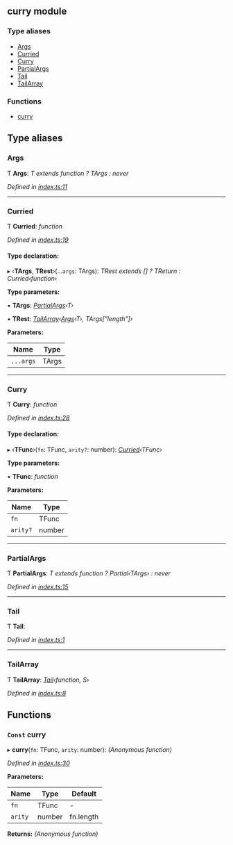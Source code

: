## curry module

### Type aliases

* [Args](README.md#args)
* [Curried](README.md#curried)
* [Curry](README.md#curry)
* [PartialArgs](README.md#partialargs)
* [Tail](README.md#tail)
* [TailArray](README.md#tailarray)

### Functions

* [curry](README.md#const-curry)

## Type aliases

###  Args

Ƭ **Args**: *T extends function ? TArgs : never*

*Defined in [index.ts:11](https://github.com/andres-kovalev/pragmatic-streams/blob/master/src/utility/curry/index.ts#L11)*

___

###  Curried

Ƭ **Curried**: *function*

*Defined in [index.ts:19](https://github.com/andres-kovalev/pragmatic-streams/blob/master/src/utility/curry/index.ts#L19)*

#### Type declaration:

▸ ‹**TArgs**, **TRest**›(...`args`: TArgs): *TRest extends [] ? TReturn : Curried‹function›*

**Type parameters:**

▪ **TArgs**: *[PartialArgs](README.md#partialargs)‹T›*

▪ **TRest**: *[TailArray](README.md#tailarray)‹[Args](README.md#args)‹T›, TArgs["length"]›*

**Parameters:**

Name | Type |
------ | ------ |
`...args` | TArgs |

___

###  Curry

Ƭ **Curry**: *function*

*Defined in [index.ts:28](https://github.com/andres-kovalev/pragmatic-streams/blob/master/src/utility/curry/index.ts#L28)*

#### Type declaration:

▸ ‹**TFunc**›(`fn`: TFunc, `arity?`: number): *[Curried](README.md#curried)‹TFunc›*

**Type parameters:**

▪ **TFunc**: *function*

**Parameters:**

Name | Type |
------ | ------ |
`fn` | TFunc |
`arity?` | number |

___

###  PartialArgs

Ƭ **PartialArgs**: *T extends function ? Partial‹TArgs› : never*

*Defined in [index.ts:15](https://github.com/andres-kovalev/pragmatic-streams/blob/master/src/utility/curry/index.ts#L15)*

___

###  Tail

Ƭ **Tail**:

*Defined in [index.ts:1](https://github.com/andres-kovalev/pragmatic-streams/blob/master/src/utility/curry/index.ts#L1)*

___

###  TailArray

Ƭ **TailArray**: *[Tail](README.md#tail)‹function, S›*

*Defined in [index.ts:8](https://github.com/andres-kovalev/pragmatic-streams/blob/master/src/utility/curry/index.ts#L8)*

## Functions

### `Const` curry

▸ **curry**(`fn`: TFunc, `arity`: number): *(Anonymous function)*

*Defined in [index.ts:30](https://github.com/andres-kovalev/pragmatic-streams/blob/master/src/utility/curry/index.ts#L30)*

**Parameters:**

Name | Type | Default |
------ | ------ | ------ |
`fn` | TFunc | - |
`arity` | number | fn.length |

**Returns:** *(Anonymous function)*
